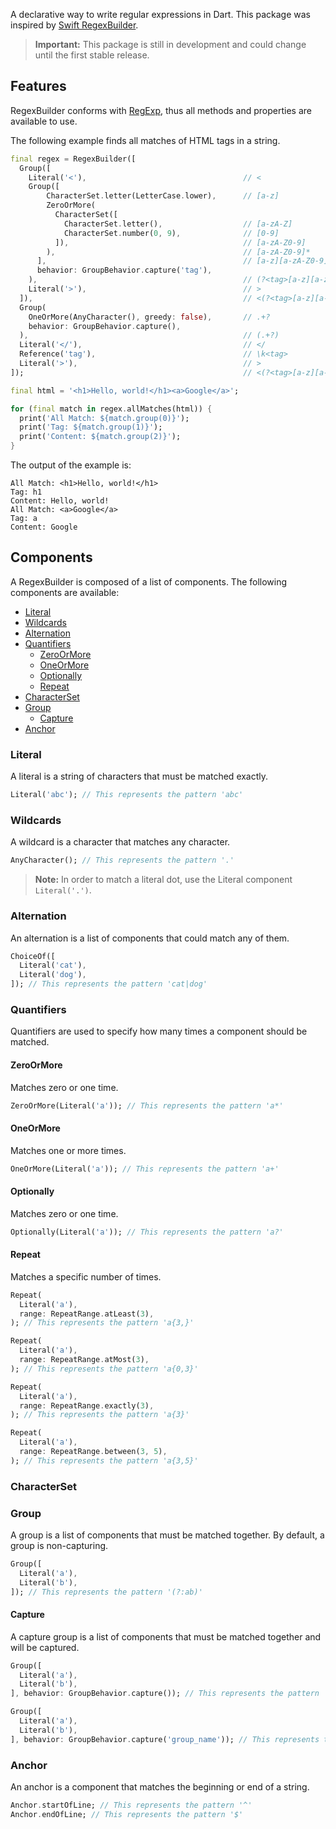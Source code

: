 <!-- 
This README describes the package. If you publish this package to pub.dev,
this README's contents appear on the landing page for your package.

For information about how to write a good package README, see the guide for
[writing package pages](https://dart.dev/guides/libraries/writing-package-pages). 

For general information about developing packages, see the Dart guide for
[creating packages](https://dart.dev/guides/libraries/create-library-packages)
and the Flutter guide for
[developing packages and plugins](https://flutter.dev/developing-packages). 
-->

A declarative way to write regular expressions in Dart. This package was inspired by [Swift RegexBuilder](https://developer.apple.com/documentation/regexbuilder).

> **Important:** This package is still in development and could change until the first stable release.

## Features

RegexBuilder conforms with [RegExp](https://api.flutter.dev/flutter/dart-core/RegExp-class.html), thus all methods and properties are available to use.

The following example finds all matches of HTML tags in a string.

```dart
final regex = RegexBuilder([
  Group([
    Literal('<'),                                   // <
    Group([
        CharacterSet.letter(LetterCase.lower),      // [a-z]
        ZeroOrMore(
          CharacterSet([
            CharacterSet.letter(),                  // [a-zA-Z]
            CharacterSet.number(0, 9),              // [0-9]
          ]),                                       // [a-zA-Z0-9]
        ),                                          // [a-zA-Z0-9]*
      ],                                            // [a-z][a-zA-Z0-9]*
      behavior: GroupBehavior.capture('tag'),
    ),                                              // (?<tag>[a-z][a-zA-Z0-9]*)?
    Literal('>'),                                   // >
  ]),                                               // <(?<tag>[a-z][a-zA-Z0-9]*)>
  Group(
    OneOrMore(AnyCharacter(), greedy: false),       // .+?
    behavior: GroupBehavior.capture(),
  ),                                                // (.+?)
  Literal('</'),                                    // </
  Reference('tag'),                                 // \k<tag>
  Literal('>'),                                     // >
]);                                                 // <(?<tag>[a-z][a-zA-Z0-9]*)>(.+?)</\k<tag>>

final html = '<h1>Hello, world!</h1><a>Google</a>';

for (final match in regex.allMatches(html)) {
  print('All Match: ${match.group(0)}');
  print('Tag: ${match.group(1)}');
  print('Content: ${match.group(2)}');
}
```

The output of the example is:

```
All Match: <h1>Hello, world!</h1>
Tag: h1
Content: Hello, world!
All Match: <a>Google</a>
Tag: a
Content: Google
```

## Components

A RegexBuilder is composed of a list of components. The following components are available:

- [Literal](#literal)
- [Wildcards](#wildcards)
- [Alternation](#alternation)
- [Quantifiers](#quantifiers)
  - [ZeroOrMore](#zeroormore)
  - [OneOrMore](#oneormore)
  - [Optionally](#optionally)
  - [Repeat](#repeat)
- [CharacterSet](#characterset)
- [Group](#group)
  - [Capture](#capture)
- [Anchor](#anchor)

### Literal

A literal is a string of characters that must be matched exactly.

```dart
Literal('abc'); // This represents the pattern 'abc'
```

### Wildcards

A wildcard is a character that matches any character.

```dart
AnyCharacter(); // This represents the pattern '.'
```

> **Note:** In order to match a literal dot, use the Literal component `Literal('.')`.

### Alternation

An alternation is a list of components that could match any of them.

```dart
ChoiceOf([
  Literal('cat'),
  Literal('dog'),
]); // This represents the pattern 'cat|dog'
```

### Quantifiers

Quantifiers are used to specify how many times a component should be matched.

#### ZeroOrMore

Matches zero or one time.

```dart
ZeroOrMore(Literal('a')); // This represents the pattern 'a*'
```

#### OneOrMore

Matches one or more times.

```dart
OneOrMore(Literal('a')); // This represents the pattern 'a+'
```

#### Optionally

Matches zero or one time.

```dart
Optionally(Literal('a')); // This represents the pattern 'a?'
```

#### Repeat

Matches a specific number of times.

```dart
Repeat(
  Literal('a'),
  range: RepeatRange.atLeast(3),
); // This represents the pattern 'a{3,}'

Repeat(
  Literal('a'),
  range: RepeatRange.atMost(3),
); // This represents the pattern 'a{0,3}'

Repeat(
  Literal('a'),
  range: RepeatRange.exactly(3),
); // This represents the pattern 'a{3}'

Repeat(
  Literal('a'),
  range: RepeatRange.between(3, 5),
); // This represents the pattern 'a{3,5}'
```

### CharacterSet

### Group

A group is a list of components that must be matched together.
By default, a group is non-capturing.

```dart
Group([
  Literal('a'),
  Literal('b'),
]); // This represents the pattern '(?:ab)'
```

#### Capture

A capture group is a list of components that must be matched together and will be captured.

```dart
Group([
  Literal('a'),
  Literal('b'),
], behavior: GroupBehavior.capture()); // This represents the pattern '(ab)'

Group([
  Literal('a'),
  Literal('b'),
], behavior: GroupBehavior.capture('group_name')); // This represents the pattern '(?<group_name>ab)'
```

### Anchor

An anchor is a component that matches the beginning or end of a string.

```dart
Anchor.startOfLine; // This represents the pattern '^'
Anchor.endOfLine; // This represents the pattern '$'
```
